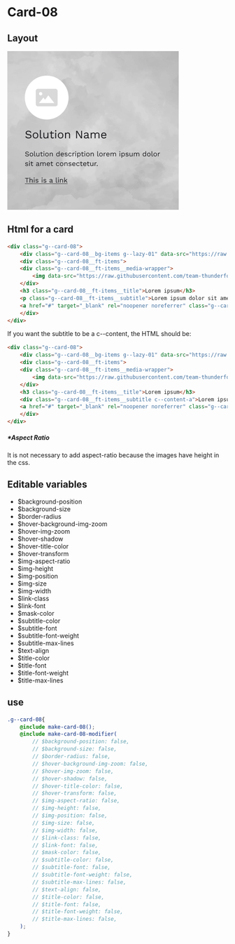 # Card-08

## Layout

![alt text][card-08]

[card-08]: /src/img/global-components/card/card-08.png

## Html for a card

```html
<div class="g--card-08">
    <div class="g--card-08__bg-items g--lazy-01" data-src="https://raw.githubusercontent.com/team-thunderfoot/ui/main/src/img/global-components/card/card-bg-placeholder.jpg"></div>
    <div class="g--card-08__ft-items">
    <div class="g--card-08__ft-items__media-wrapper">
        <img data-src="https://raw.githubusercontent.com/team-thunderfoot/ui/main/src/img/global-components/card/card-img-placeholder.png" src="/src/img/global-components/placeholder.jpg" alt="alt text" class="g--card-08__ft-items__media-wrapper__media g--lazy-01">
    </div>
    <h3 class="g--card-08__ft-items__title">Lorem ipsum</h3>
    <p class="g--card-08__ft-items__subtitle">Lorem ipsum dolor sit amet.</p>
    <a href="#" target="_blank" rel="noopener noreferrer" class="g--card-08__ft-items__link">This is a link</a>
    </div>
</div>
```

If you want the subtitle to be a c--content, the HTML should be:
```html
<div class="g--card-08">
    <div class="g--card-08__bg-items g--lazy-01" data-src="https://raw.githubusercontent.com/team-thunderfoot/ui/main/src/img/global-components/card/card-bg-placeholder.jpg"></div>
    <div class="g--card-08__ft-items">
    <div class="g--card-08__ft-items__media-wrapper">
        <img data-src="https://raw.githubusercontent.com/team-thunderfoot/ui/main/src/img/global-components/card/card-img-placeholder.png" src="/src/img/global-components/placeholder.jpg" alt="alt text" class="g--card-08__ft-items__media-wrapper__media g--lazy-01">
    </div>
    <h3 class="g--card-08__ft-items__title">Lorem ipsum</h3>
    <div class="g--card-08__ft-items__subtitle c--content-a">Lorem ipsum dolor sit amet.</div>
    <a href="#" target="_blank" rel="noopener noreferrer" class="g--card-08__ft-items__link">This is a link</a>
    </div>
</div>
```

##### \*Aspect Ratio

It is not necessary to add aspect-ratio because the images have height in the css.

## Editable variables

- $background-position
- $background-size
- $border-radius
- $hover-background-img-zoom
- $hover-img-zoom
- $hover-shadow
- $hover-title-color
- $hover-transform
- $img-aspect-ratio
- $img-height
- $img-position
- $img-size
- $img-width
- $link-class
- $link-font
- $mask-color
- $subtitle-color
- $subtitle-font
- $subtitle-font-weight
- $subtitle-max-lines
- $text-align
- $title-color
- $title-font
- $title-font-weight
- $title-max-lines

## use

```scss
.g--card-08{
    @include make-card-08();
    @include make-card-08-modifier(
        // $background-position: false,
        // $background-size: false,
        // $border-radius: false,
        // $hover-background-img-zoom: false,
        // $hover-img-zoom: false,
        // $hover-shadow: false,
        // $hover-title-color: false,
        // $hover-transform: false,
        // $img-aspect-ratio: false,
        // $img-height: false,
        // $img-position: false,
        // $img-size: false,
        // $img-width: false,
        // $link-class: false,
        // $link-font: false,
        // $mask-color: false,
        // $subtitle-color: false,
        // $subtitle-font: false,
        // $subtitle-font-weight: false,
        // $subtitle-max-lines: false,
        // $text-align: false,
        // $title-color: false,
        // $title-font: false,
        // $title-font-weight: false,
        // $title-max-lines: false,
    );
}
```
